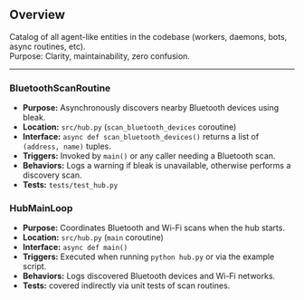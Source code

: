 ## Overview
Catalog of all agent-like entities in the codebase (workers, daemons, bots, async routines, etc).  
Purpose: Clarity, maintainability, zero confusion.

---

### BluetoothScanRoutine
- **Purpose:** Asynchronously discovers nearby Bluetooth devices using bleak.
- **Location:** `src/hub.py` (`scan_bluetooth_devices` coroutine)
- **Interface:** `async def scan_bluetooth_devices()` returns a list of `(address, name)` tuples.
- **Triggers:** Invoked by `main()` or any caller needing a Bluetooth scan.
- **Behaviors:** Logs a warning if bleak is unavailable, otherwise performs a discovery scan.
- **Tests:** `tests/test_hub.py`

### HubMainLoop
- **Purpose:** Coordinates Bluetooth and Wi-Fi scans when the hub starts.
- **Location:** `src/hub.py` (`main` coroutine)
- **Interface:** `async def main()`
- **Triggers:** Executed when running `python hub.py` or via the example script.
- **Behaviors:** Logs discovered Bluetooth devices and Wi-Fi networks.
- **Tests:** covered indirectly via unit tests of scan routines.

